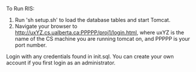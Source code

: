 To Run RIS: 

1. Run 'sh setup.sh' to load the database tables and start Tomcat.
2. Navigate your browser to http://uxYZ.cs.ualberta.ca:PPPPP/proj1/login.html, where uxYZ is the name of the CS machine you are running tomcat on, and PPPPP is your port number.  

Login with any credentials found in init.sql.  You can create your own account if you first login as an administrator.  
